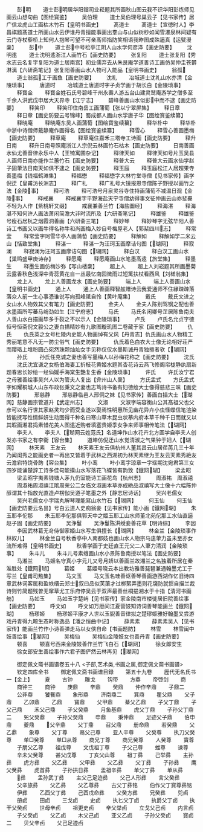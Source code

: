 <!-- { "loadSidebar": true } -->
　　彭明
　　道士彭明居华阳镏司业崧题其所画秋山图云我不识华阳彭炼师见画云山想句曲【图绘寳鉴】
　　吴伯理
　　道士吴伯理号巢云子【见书家传】居广信龙虎山工画枯木竹石【皇明书画史】
　　髙道士
　　髙道士【宣徳时人】李昌祺题髙道士所画山水云伊谁丹青擅能事画出羣山与山似树杪如闻雪瀑泉林间疑有云门寺杖藜桥上知何人抱琴可望不可亲髙师指防笑相语我昨图成殊逼真【运甓漫稾】
　　彭中
　　道士彭中号桧亭江阴人山水学何彦泽【画史防要】
　　沈明逺
　　道士沈明逺浙江人画竹石【画史防要】
　　张复阳
　　道士张复阳【秀水志云名复字复阳为道士居南宫】初业儒弃去从朱艮庵学道善诗工画仿吴仲圭苍欝淋漓【六研斋笔记】张复阳善画山水人物可入能品【皇明书画史】
　　翁孤
　　道士翁孤工于画鱼【画史防要】
　　沈礼
　　冶城道士沈礼山水亦清【金陵琐事】
　　唐道时
　　冶城道士唐道时字子贞学画于胡长白【金陵琐事】
　　释寳金
　　释寳金姓石氏号碧峰干州永夀人游五台山建灵鹫庵游学之僧多至千余人洪武戊申居大天界寺【江宁志】
　　碧峰善画山水似彭中而不逮【画史防要】
　　释笑印
　　释笑印住南岳工画蒲萄【张以宁翠屏集】
　　释日章
　　释日章【画史防要云号锦峰】蜀成都人画山水学唐子华【图绘寳鉴续纂】
　　释晓庵
　　释晓庵东吴人画蒲萄【图绘寳鉴续纂】
　　释华朴中
　　释华朴中浙中诗僧师戴静庵作画得名【图绘寳鉴续纂】
　　释雪心
　　释雪心善画墨梅【画史防要】
　　释草庵
　　释草庵住嘉禾三塔寺工诗画【画史防要】
　　释升日南
　　释升日南号照庵浙江人宗倪云林画竹石枯木【画史防要】
　　日南善画水仙尤善音律永乐中人【王锜寓圃杂记】
　　释律天如
　　释律天如号片玉吴县人画师日南亦能作兰蕙竹石【画史防要】
　　释普大云
　　释普大云画水仙学赵子固茟法日南天如俱不逮之【画史防要】
　　释玉庭
　　释玉庭松江人居超果寺善墨梅【钱福鹤滩集】
　　释福懋
　　释福懋字大林竹堂寺僧【见书家传】画学倪迂【皇甫汸长洲志】
　　释广礼
　　释广礼号大镜报恩寺僧陈子野授以画竹之法【金陵事】
　　释可浩
　　释可浩号月泉灵谷寺住持画蒲萄不减温日观【金陵事】
　　释戒襄
　　释戒襄字平野海盐天宁寺僧幼得事文征仲画云山亦斐亹不轻为人作【紫桃轩又缀】
　　戒襄兼善兰竹【海盐圗经】
　　释海湛
　　释海湛不知何许人画法萧闲简澹大非时流所及【六研斋笔记】
　　释雄鉴
　　释雄鉴号瘦石居杭之烟霞洞善画【六研斋三笔】
　　释妙琴
　　释妙琴字无弦华阳人善诗工书画又以画牛得名称牛和尚画梅入妙自号梅屋老人【郭棐四川志】
　　释常莹
　　释常莹字珂雪华亭人画蒲萄【画史防要】
　　释解如
　　释解如学二米云山【恬致堂集】
　　释湛一
　　释湛一为汪珂玉画摩诘句图【瑚网】
　　释寂澜
　　释寂澜为汪珂玉画摩诘句图【瑚网】
　　释白汉
　　释白汉工画山水【巢鸣盛甲庚诗存】
　　释愿庵
　　释愿庵画山水笔墨髙逺【旅堂集】
　　释墨生
　　释墨生画仿梅沙弥【写山楼稾】
　　超上人
　　超上人刘崧题其所画墨菊云露香秋色浅深中青蕊黄花自一丛最忆南园微雨过短篱扶杖看西风【刘槎翁集】
　　龙上人
　　龙上人善画龙水【画史防要】
　　端上人
　　端上人善画山水【皇明书画史】
　　通上人
　　通上人善画释智舷赠诗云我爱通师不住縁疎疎落落众人前一生心事慿谁说写向孤峰祗自怜【黄叶庵集】
　　戴氏
　　戴氏文进之女山水人物效其父有笔力【画史防要】
　　金夫人
　　金夫人陈别驾钢之配也善水墨画所写蕃马峭劲如生【江宁府志】
　　马氏
　　马氏名闲卿号芷居陈鲁南夫人善山水白描画毕多手裂之不以示人【金陵琐事】
　　卢氏
　　卢氏名允贞字徳恒号恒斋倪文毅公之妻白描精妙有九歌图璇玑图二卷藏于家【画史防要】
　　仇氏
　　仇氏英之女号杜陵内史能人物画绰有父风【丹青志】仇氏画山水人物精工秀丽笔意不凡无一防尘俗气【画史防要】
　　仇氏着色白衣大士像无论相好荘严而璎珞上堆粉圆凸宛然珠颗灿灿女手见称仅仅水墨斯诚丹青独擅者欤【瑚网】
　　孙氏
　　孙氏任克诚之妻也善写墨梅人以孙梅花称之【画史防要】
　　沈氏
　　沈氏沈宜谦之女杨伯海妻工折枝花黄姬水题其杏花诗云燕飞修阁帘栊静纨扇新题春思长妙绘一经仙媛手海棠生艶复生香【金陵琐事】
　　许氏
　　许氏汝宁君之母雅善绘事吴兴人以为管夫人复出【弇州山人稾】
　　方氏孟式
　　方氏孟式字如耀桐城人山东布政张秉文之妻也志笃诗书备有妇徳绘大士像得慈悲三昧【画史防要】
　　邢慈静
　　邢慈静临邑人邢侗之妹【见书家传】善画白描大士【瑚网】慈静画宗管道升【武定州志】
　　文淑
　　文淑字端容衡山公其髙祖父也父彦可以名行世其家赵灵均少而受业遂以娶焉性明惠所见幽花异卉小虫怪蝶信笔渲染皆能抚写性情鲜妍生动图得千种名曰寒山草木昆虫状摹内府本草千种千日而就又以其暇画湘君捣素惜花美人图逺近购者填塞贵姬季女争来师事相传笔法【瑚网】
　　李夫人
　　李夫人【瑚网云姓范氏】名道坤作山水花卉北方画学自李夫人创发亦书家之有李衞【容台集】
　　道坤仿倪迂山水觉清淑之气果钟于妇人【瑚网】
　　林天素　王友云
　　林天素王友云俱杭州人董其昌云山居荏苒几三十年乃闻闺秀之能画史者一再出又皆着于武林之西湖初为林天素继为王友云天素秀絶友云澹宕特饶骨韵【容台集】
　　叶小鸾
　　叶小鸾字琼章一字瑶期沈宛君第三女四岁能诵楚辞工诗多佳句能摸山水写落花飞蝶皆有韵致【鐡网瑚】
　　梁孟昭
　　梁孟昭字夷素钱塘人茅九仍室能诗工画花鸟【杭州志】
　　周淑祐　周淑禧
　　周淑祐周淑禧江隂周荣公二女临文淑画本草亦成絶品淑禧写大士像十六幅陈仲醇谓其十指放光直造卢楞伽吴道子笔墨之外【静志居诗话】
　　吴兴老儒女
　　吴兴老儒女小字瑞丸解琴理能冩山水竹石【瑚网】
　　何玉仙
　　何玉仙【画史防要云名昙】号白云道人史痴翁妾【见书家传】能小画【鐡网瑚】
　　朱玉耶李佗那
　　朱玉耶李佗那俱郭天中之姬玉耶工山水师董北苑佗那工水仙直逼赵子固【画史防要】
　　吴浄鬘
　　吴浄鬘陈洪绶妾善花草【明诗综】
　　李因
　　李因武林葛无竒侍御家姬山水写生俱擅长【瑚网】
　　林金兰【金陵琐事作林奴儿】
　　林金兰自号秋香亭中人南都妓也画山水人物宗马逺茟力虽未至亦女流所难得【皇明书画史】
　　秋香学画于史廷直王元父二人茟力清润【金陵琐事】
　　朱斗儿
　　朱斗儿号素蛾画山水小景陈鲁南授以笔法【画史防要】
　　马湘兰
　　马姬名守真小字元儿又号月娇以善画兰故湘兰之名独着所居在秦淮胜处【鐡网瑚】
　　葛姬
　　葛姬号晓云本出教坊雅善琵琶兼通翰墨尤工于写兰【皇甫司勲集】
　　马文玉
　　马文玉名珪善讴善琴善画游西湖作忆旧诗四章武林词客属和盈帙缙云郑士叙曰品似芙蕖才过栁絮弄墨则花牋防就惯自描兰裁诗则竹简题残曽无窜草尤工乐府停吴云于双声最善丝桐挹湘水于十指【清河书画舫】
　　马如玉
　　马如玉字楚屿【见书家传】家金陵南市楼徙居旧院善绘事【画史防要】
　　呼文如
　　呼文如万厯间江夏营妓知诗词善琴能画兰【鐡网瑚】
　　杨璆姬
　　杨璆姬平康才人世以玉貎善音律拟之楚璆姬雅好翰墨又尝游戏丹青得九畹生态时称逸品【潘之恒曲中记】
　　薛素素
　　薛素素吴人【见书家传】能画兰竹作小诗善弹走马以女侠自命【书画题防】
　　林雪
　　林雪闽中妓善绘事【瑚网】
　　吴梅仙
　　吴梅仙金陵妓女也善丹青【画史防要】
　　顿喜
　　顿喜号西来金陵妓善作兰竹飞白石【瑚网】
　　徐女郎安生
　　徐女郎安生善绘事作六君子图俨然云林再见【瑚网】

　　御定佩文斋书画谱卷五十八
<子部,艺术类,书画之属,御定佩文斋书画谱>
　　钦定四库全书
　　御定佩文斋书画谱目録
　　第五十九卷
　　歴代无名氏书一【金上】
　　夏
　　古钟
　　雕戈
　　钩带
　　方鼎
　　帝啓剑
　　商
　　商钟三
　　商钟
　　庚鼎
　　辛鼎
　　癸鼎
　　仲作辛鼎
　　子鼎二
　　公非鼎
　　饕餮鼎
　　象形鼎
　　济南鼎二
　　箕鼎
　　瞿父鼎
　　父子鼎
　　乙卯鼎
　　乙鼎
　　寳鼎
　　父甲鼎
　　綦父乙鼎
　　子父丁鼎
　　子父己鼎
　　禾父己鼎
　　子父癸鼎
　　月鱼基鼎
　　虎父丁鼎
　　子孙父丁鼎二
　　兕父癸鼎
　　子孙父癸鼎
　　申鼎
　　秉仲鼎
　　足迹父子鼎
　　伯申鼎
　　夔鼎
　　父辛鼎
　　父丁鼎
　　召父鼎
　　册命鼎
　　若癸鼎
　　父乙鼎
　　象尊
　　父丁尊
　　鬲父己尊
　　亚人辛尊
　　父癸尊
　　执刀父癸尊
　　单□癸尊
　　单□从尊
　　商兄丁尊
　　商兄癸尊
　　人癸尊
　　寳尊
　　子朋父乙尊
　　祖戊尊
　　文戊祖丁尊
　　子父己尊
　　蜼尊
　　谏尊
　　辛未父癸尊
　　甚父戊尊
　　丁亥父山尊
　　祖丁彞
　　己举彞
　　主孙彞
　　虎方彞
　　父乙彞
　　父甲彞
　　父乙彞
　　父丁彞
　　子孙彞
　　鹰父癸彞
　　虎首彞
　　子孙拱日彞
　　孟祖辛彞
　　单父丁彞
　　单从彞
　　彞
　　孟孙武丁彞
　　主父己足迹彞
　　父己人形彞
　　言父癸彞
　　父辛旅彞
　　父乙彞
　　父乙尊彞
　　古父丁彞铭
　　伯作父丁寳尊彞铭
　　伊彞
　　乙酉父丁彞
　　己酉戌命彞
　　父癸方彞
　　兄癸彞
　　兕卣
　　册卣
　　田卣
　　三戈卣
　　史卣
　　执匕父丁卣
　　执爵父丁卣
　　执干父癸卣
　　世母辛卣
　　祖更史卣
　　辛父举卣
　　立戈父己卣
　　内言卣
　　子父癸卣
　　父乙卣
　　木父己卣
　　亚父乙卣
　　子孙父癸卣
　　寳卣二
　　贝父辛卣
　　父己足迹卣
